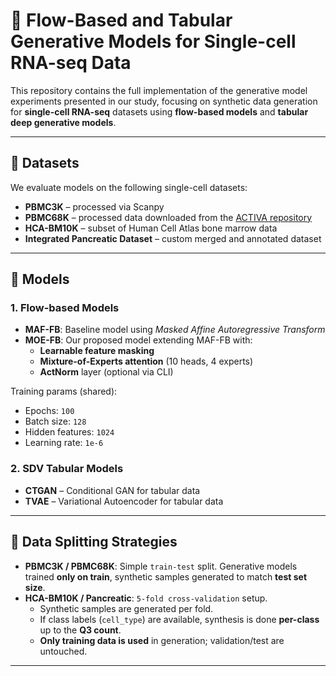 # 🧬 Flow-Based and Tabular Generative Models for Single-cell RNA-seq Data

This repository contains the full implementation of the generative model experiments presented in our study, focusing on synthetic data generation for **single-cell RNA-seq** datasets using **flow-based models** and **tabular deep generative models**.

---

## 📁 Datasets

We evaluate models on the following single-cell datasets:

- **PBMC3K** – processed via Scanpy
- **PBMC68K** – processed data downloaded from the [ACTIVA repository](https://github.com/google-research/google-research/tree/master/activa)
- **HCA-BM10K** – subset of Human Cell Atlas bone marrow data
- **Integrated Pancreatic Dataset** – custom merged and annotated dataset

---

## 🧪 Models

### 1. **Flow-based Models**
- **MAF-FB**: Baseline model using *Masked Affine Autoregressive Transform*
- **MOE-FB**: Our proposed model extending MAF-FB with:
  - **Learnable feature masking**
  - **Mixture-of-Experts attention** (10 heads, 4 experts)
  - **ActNorm** layer (optional via CLI)

Training params (shared):
- Epochs: `100`
- Batch size: `128`
- Hidden features: `1024`
- Learning rate: `1e-6`

### 2. **SDV Tabular Models**
- **CTGAN** – Conditional GAN for tabular data
- **TVAE** – Variational Autoencoder for tabular data

---

## 🔁 Data Splitting Strategies

- **PBMC3K / PBMC68K**: Simple `train-test` split. Generative models trained **only on train**, synthetic samples generated to match **test set size**.
- **HCA-BM10K / Pancreatic**: `5-fold cross-validation` setup.
  - Synthetic samples are generated per fold.
  - If class labels (`cell_type`) are available, synthesis is done **per-class** up to the **Q3 count**.
  - **Only training data is used** in generation; validation/test are untouched.

---



